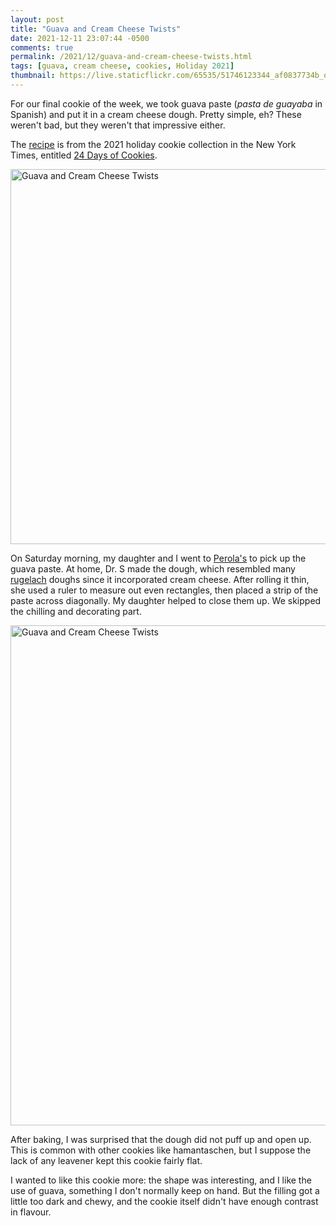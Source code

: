 ```yaml
---
layout: post
title: "Guava and Cream Cheese Twists"
date: 2021-12-11 23:07:44 -0500
comments: true
permalink: /2021/12/guava-and-cream-cheese-twists.html
tags: [guava, cream cheese, cookies, Holiday 2021]
thumbnail: https://live.staticflickr.com/65535/51746123344_af0837734b_q.jpg
---
```


For our final cookie of the week, we took guava paste (_pasta de guayaba_ in Spanish)
and put it in a cream cheese dough. Pretty simple, eh? These weren't 
bad, but they weren't that impressive either.

The [recipe](https://cooking.nytimes.com/recipes/1022703-guava-and-cream-cheese-twists) 
is from the 2021 holiday cookie collection in the New York Times, entitled [24 Days of Cookies](https://www.nytimes.com/interactive/2021/11/30/dining/cookie-calendar.html). 

<a data-flickr-embed="true" href="https://www.flickr.com/photos/gnuf/51745717603/in/dateposted/" title="Guava and Cream Cheese Twists"><img src="https://live.staticflickr.com/65535/51745717603_b2acd8ee2e_c.jpg" width="800" height="600" alt="Guava and Cream Cheese Twists"></a><script async src="//embedr.flickr.com/assets/client-code.js" charset="utf-8"></script>

On Saturday morning, my daughter and I went to [Perola's](https://www.perolassupermarket.com/) to pick
up the guava paste. 
At home, Dr. S made the dough, which resembled many [rugelach](/tag/rugelach/)
doughs since it incorporated cream cheese. After rolling it thin, she used a ruler
to measure out even rectangles, then placed a strip of the paste across diagonally.
My daughter helped to close them up. We skipped the chilling and decorating part.

<a data-flickr-embed="true" href="https://www.flickr.com/photos/gnuf/51746123344/in/photostream/" title="Guava and Cream Cheese Twists"><img src="https://live.staticflickr.com/65535/51746123344_af0837734b_c.jpg" width="800" height="800" alt="Guava and Cream Cheese Twists"></a><script async src="//embedr.flickr.com/assets/client-code.js" charset="utf-8"></script>

After baking, I was surprised that the dough did not puff up and open up. This is
common with other cookies like hamantaschen, but I suppose the lack of any leavener
kept this cookie fairly flat.

I wanted to like this cookie more: the shape was interesting, and I like the use
of guava, something I don't normally keep on hand. But the filling got a little too
dark and chewy, and the cookie itself didn't have enough contrast in flavour.

